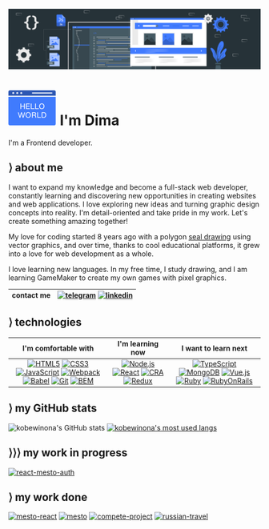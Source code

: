 ![cover](/images/static-website-animate-9.svg)

# ![hello](/images/hello-world-4.svg) I'm Dima

I'm a Frontend developer.

## &rang; about me

I want to expand my knowledge and become a full-stack web developer, constantly learning and discovering new opportunities in creating websites and web applications. I love exploring new ideas and turning graphic design concepts into reality. I'm detail-oriented and take pride in my work. Let's create something amazing together!

My love for coding started 8 years ago with a polygon [seal drawing](https://youtu.be/5zjvOJTqr3Q) using vector graphics, and over time, thanks to cool educational platforms, it grew into a love for web development as a whole.

I love learning new languages. In my free time, I study drawing, and I am learning GameMaker to create my own games with pixel graphics.

| contact me | [![telegram](https://img.shields.io/badge/d_klimkin-f9f9f9?style=for-the-badge&logo=telegram)](https://t.me/d_klimkin) [![linkedin](https://img.shields.io/badge/dima_klimkin-f9f9f9?style=for-the-badge&logoColor=0b66c2&logo=linkedin)](https://www.linkedin.com/in/dima-klimkin-259164192/) |
|:----------:|:----------------------------------------------------------------------------------------------------------------------------------------------------------------------------------------------------------------------------------------------------------------------------------------------:|

## &rang; technologies

|                                                                                                                                                                                                                                                                                                                                                                                                                    I'm comfortable with                                                                                                                                                                                                                                                                                                                                                                                                                     |                                                                                                                                                                                                                               I'm learning now                                                                                                                                                                                                                                |                                                                                                                                                                                                                                                                                                                     I want to learn next                                                                                                                                                                                                                                                                                                                     |
|:-----------------------------------------------------------------------------------------------------------------------------------------------------------------------------------------------------------------------------------------------------------------------------------------------------------------------------------------------------------------------------------------------------------------------------------------------------------------------------------------------------------------------------------------------------------------------------------------------------------------------------------------------------------------------------------------------------------------------------------------------------------------------------------------------------------------------------------------------------------:|:-----------------------------------------------------------------------------------------------------------------------------------------------------------------------------------------------------------------------------------------------------------------------------------------------------------------------------------------------------------------------------------------------------------------------------------------------------------------------------:|:------------------------------------------------------------------------------------------------------------------------------------------------------------------------------------------------------------------------------------------------------------------------------------------------------------------------------------------------------------------------------------------------------------------------------------------------------------------------------------------------------------------------------------------------------------------------------------------------------------------------------------------------------------:|
| [![HTML5](https://img.shields.io/badge/HTML5-f9f9f9?style=for-the-badge&logo=HTML5)](https://dev.w3.org/html5/spec-LC/) [![CSS3](https://img.shields.io/badge/CSS3-f9f9f9?logoColor=264BDC&style=for-the-badge&logo=CSS3)](https://www.w3.org/TR/CSS/#css) [![JavaScript](https://img.shields.io/badge/JavaScript-f9f9f9?style=for-the-badge&logo=JavaScript)](https://www.javascript.com) [![Webpack](https://img.shields.io/badge/Webpack-f9f9f9?style=for-the-badge&logo=webpack)](https://webpack.js.org) [![Babel](https://img.shields.io/badge/Babel-f9f9f9?style=for-the-badge&logo=babel)](https://babeljs.io) [![Git](https://img.shields.io/badge/Git-f9f9f9?style=for-the-badge&logo=git)](https://git-scm.com) [![BEM](https://img.shields.io/badge/BEM-f9f9f9?logoColor=black&style=for-the-badge&logo=bem)](https://en.bem.info/methodology/) | [![Node.js](https://img.shields.io/badge/Node.js-f9f9f9?style=for-the-badge&logo=Node.js)](https://nodejs.org/en) [![React](https://img.shields.io/badge/React-f9f9f9?style=for-the-badge&logo=React)](https://react.dev) [![CRA](https://img.shields.io/badge/CRA-f9f9f9?style=for-the-badge&logo=createreactapp)](https://create-react-app.dev) [![Redux](https://img.shields.io/badge/Redux-f9f9f9?style=for-the-badge&logoColor=764abc&logo=redux)](https://redux.js.org) | [![TypeScript](https://img.shields.io/badge/TypeScript-f9f9f9?style=for-the-badge&logo=typescript)](https://dev.w3.org/html5/spec-LC/) [![MongoDB](https://img.shields.io/badge/MongoDB-f9f9f9?style=for-the-badge&logo=mongodb)](https://www.mongodb.com) [![Vue.js](https://img.shields.io/badge/Vue.js-f9f9f9?style=for-the-badge&logo=vuedotjs)](https://vuejs.org) [![Ruby](https://img.shields.io/badge/Ruby-f9f9f9?style=for-the-badge&logoColor=d30002&logo=ruby)](https://www.ruby-lang.org/en/) [![RubyOnRails](https://img.shields.io/badge/Ruby_on_Rails-f9f9f9?style=for-the-badge&logoColor=d30002&logo=rubyonrails)](https://rubyonrails.org) |

## &rang; my GitHub stats

![kobewinona's GitHub stats](https://github-readme-stats.vercel.app/api?username=kobewinona&count_private=true&include_all_commits=true&show_icons=true&icon_color=e0e0e0&border_radius=5&hide_border=true&bg_color=f9f9f9&title_color=407bfd&line_height=21px&hide_title=true) [![kobewinona's most used langs](https://github-readme-stats.vercel.app/api/top-langs/?username=kobewinona&layout=compact&border_radius=5&hide_border=true&bg_color=f9f9f9&title_color=407bfd&custom_title=My%20Most%20Used%20Languagues)](https://github.com/anuraghazra/github-readme-stats)

## &rang;&rang;&rang; my work in progress

[![react-mesto-auth](https://github-readme-stats.vercel.app/api/pin/?username=kobewinona&repo=react-mesto-auth&icon_color=e0e0e0&border_radius=5&hide_border=true&bg_color=407BFD&title_color=f9f9f9&text_color=f9f9f9)](https://github.com/kobewinona/react-mesto-auth)

## &rang; my work done

[![mesto-react](https://github-readme-stats.vercel.app/api/pin/?username=kobewinona&repo=mesto-react&icon_color=e0e0e0&border_radius=5&hide_border=true&bg_color=f9f9f9&title_color=407bfd)](https://github.com/kobewinona/mesto-react) [![mesto](https://github-readme-stats.vercel.app/api/pin/?username=kobewinona&repo=mesto&icon_color=e0e0e0&border_radius=5&hide_border=true&bg_color=f9f9f9&title_color=407bfd)](https://github.com/kobewinona/mesto) [![compete-project](https://github-readme-stats.vercel.app/api/pin/?username=kobewinona&repo=compete-project&icon_color=e0e0e0&border_radius=5&hide_border=true&bg_color=f9f9f9&title_color=407bfd)](https://github.com/kobewinona/compete-project) [![russian-travel](https://github-readme-stats.vercel.app/api/pin/?username=kobewinona&repo=russian-travel&icon_color=e0e0e0&border_radius=5&hide_border=true&bg_color=f9f9f9&title_color=407bfd)](https://github.com/kobewinona/russian-travel)

[//]: # (## &rang; my LeetCode stats)

[//]: # ()
[//]: # (![Leetcode Stats]&#40;https://leetcard.jacoblin.cool/kobewinona?ext=heatmap&border_radius=8&border=0&bg_color=f9f9f9&#41;)